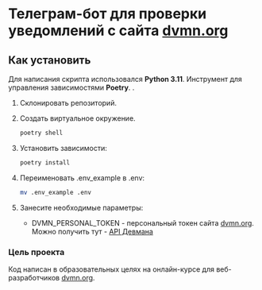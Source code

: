 # Телеграм-бот для проверки уведомлений с сайта [dvmn.org](https://dvmn.org/)


## Как установить

Для написания скрипта использовался __Python 3.11__.
Инструмент для управления зависимостями __Poetry__.
.
1. Склонировать репозиторий.
   
2. Создать виртуальное окружение.
    ```bash
    poetry shell
    ```
3. Установить зависимости:
    ```bash
    poetry install
    ```
4. Переименовать .env_example в .env:
   ```bash
   mv .env_example .env
   ```
5. Занесите необходимые параметры:

   - DVMN_PERSONAL_TOKEN - персональный токен сайта [dvmn.org](https://dvmn.org/). Можно получить тут - [API Девмана](https://dvmn.org/api/docs/)


### Цель проекта

Код написан в образовательных целях на онлайн-курсе для веб-разработчиков [dvmn.org](https://dvmn.org/).